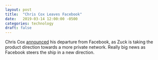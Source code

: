 ```yaml
---
layout: post
title:  "Chris Cox Leaves Facebook"
date:   2019-03-14 12:00:00 -0500
categories: technology
draft: false
---
```


Chris Cox [announced](https://www.facebook.com/photo.php?fbid=10104525464389883&set=a.692319249513&type=3&theater) his departure from Facebook, as Zuck is taking the product direction towards a more private network. Really big news as Facebook steers the ship in a new direction.